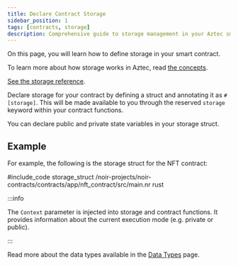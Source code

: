 ```yaml
---
title: Declare Contract Storage
sidebar_position: 1
tags: [contracts, storage]
description: Comprehensive guide to storage management in your Aztec smart contracts.
---
```


On this page, you will learn how to define storage in your smart contract.

To learn more about how storage works in Aztec, read [the concepts](../../../aztec/concepts/storage/index.md).

[See the storage reference](../../reference/smart_contract_reference/storage/index.md).

Declare storage for your contract by defining a struct and annotating it as `#[storage]`. This will be made available to you through the reserved `storage` keyword within your contract functions.

You can declare public and private state variables in your storage struct.

## Example

For example, the following is the storage struct for the NFT contract:

#include_code storage_struct /noir-projects/noir-contracts/contracts/app/nft_contract/src/main.nr rust

:::info

The `Context` parameter is injected into storage and contract functions. It provides information about the current execution mode (e.g. private or public).

:::

Read more about the data types available in the [Data Types](./data_types.md) page.
